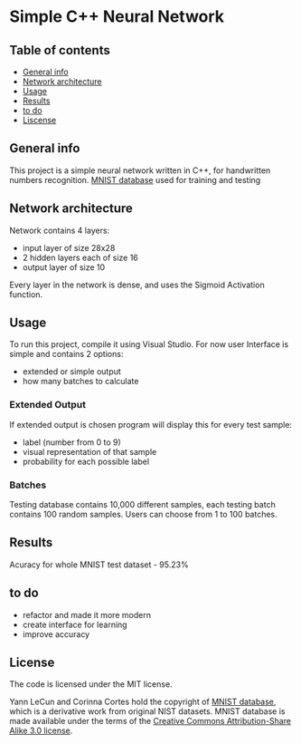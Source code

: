 # Simple C++ Neural Network

## Table of contents
* [General info](#general-info)
* [Network architecture](#Network-architecture)
* [Usage](#Usage)
* [Results](#Results)
* [to do](#to-do)
* [Liscense](#License)


## General info

This project is a simple neural network written in C++, for handwritten numbers recognition.
[MNIST database](http://yann.lecun.com/exdb/mnist) used for training and testing


## Network architecture

Network contains 4 layers:
- input layer of size 28x28
- 2 hidden layers each of size 16
- output layer of size 10

Every layer in the network is dense, and uses the Sigmoid Activation function.


## Usage 

To run this project, compile it using Visual Studio.
For now user Interface is simple and contains 2 options:
- extended or simple output
- how many batches to calculate


### Extended Output
If extended output is chosen program will display this for every test sample:
- label (number from 0 to 9)
- visual representation of that sample
- probability for each possible label


### Batches
Testing database contains 10,000 different samples, each testing batch contains 100 random samples. 
Users can choose from 1 to 100 batches.


## Results 
Acuracy for whole MNIST test dataset - 95.23%


## to do
- refactor and made it more modern
- create interface for learning 
- improve accuracy


## License
The code is licensed under the MIT license.

Yann LeCun and Corinna Cortes hold the copyright of [MNIST database](http://yann.lecun.com/exdb/mnist), which is a derivative work from original NIST datasets. MNIST database is made available under the terms of the [Creative Commons Attribution-Share Alike 3.0 license](https://creativecommons.org/licenses/by-sa/3.0/).
